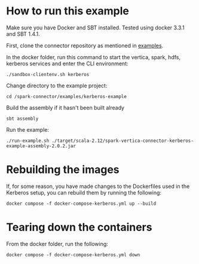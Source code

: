 # How to run this example

Make sure you have Docker and SBT installed. Tested using docker 3.3.1 and SBT 1.4.1.

First, clone the connector repository as mentioned in [examples](/examples/README.md).

In the docker folder, run this command to start the vertica, spark, hdfs, kerberos services and enter the CLI environment:
```
./sandbox-clientenv.sh kerberos
```

Change directory to the example project:
```
cd /spark-connector/examples/kerberos-example
```

Build the assembly if it hasn't been built already
```
sbt assembly
```

Run the example:
```
./run-example.sh ./target/scala-2.12/spark-vertica-connector-kerberos-example-assembly-2.0.2.jar
``` 

# Rebuilding the images

If, for some reason, you have made changes to the Dockerfiles used in the Kerberos setup, you can rebuild them by running the following:
```
docker compose -f docker-compose-kerberos.yml up --build
```

# Tearing down the containers

From the docker folder, run the following:
```
docker compose -f docker-compose-kerberos.yml down
```
